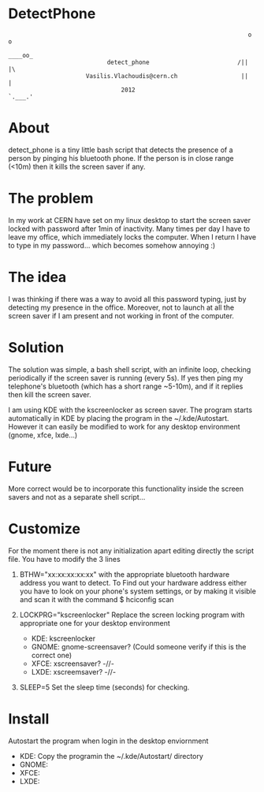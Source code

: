 DetectPhone
===========
                                                                        o o
                                                                      ____oo_
                                detect_phone                         /||    |\
                          Vasilis.Vlachoudis@cern.ch                  ||    |
                                    2012                              `.___.'

About
=====
detect_phone is a tiny little bash script that detects the presence of a
person by pinging his bluetooth phone. If the person is in close range (<10m)
then it kills the screen saver if any.


The problem
===========
In my work at CERN have set on my linux desktop to start the screen saver
locked with password after 1min of inactivity. Many times per day I have to
leave my office, which immediately locks the computer. When I return I have to
type in my password... which becomes somehow annoying :)


The idea
========
I was thinking if there was a way to avoid all this password typing, just by
detecting my presence in the office. Moreover, not to launch at all the screen
saver if I am present and not working in front of the computer.


Solution
========
The solution was simple, a bash shell script, with an infinite loop, checking
periodically if the screen saver is running (every 5s). If yes then ping my
telephone's bluetooth (which has a short range ~5-10m), and if it replies then
kill the screen saver.

I am using KDE with the kscreenlocker as screen saver. The program starts
automatically in KDE by placing the program in the ~/.kde/Autostart.
However it can easily be modified to work for any desktop environment
(gnome, xfce, lxde...)


Future
======
More correct would be to incorporate this functionality inside the screen savers
and not as a separate shell script...


Customize
=========
For the moment there is not any initialization apart editing directly the
script file. You have to modify the 3 lines

1. BTHW="xx:xx:xx:xx:xx"
   with the appropriate bluetooth hardware address you want to detect. To
   Find out your hardware address either you have to look on your phone's
   system settings, or by making it visible and scan it with the command
   $ hciconfig scan

2. LOCKPRG="kscreenlocker"
   Replace the screen locking program with appropriate one for your desktop
   environment
   - KDE:   kscreenlocker
   - GNOME: gnome-screensaver? (Could someone verify if this is the correct one)
   - XFCE:  xscreensaver?                          -//-
   - LXDE:  xscreemsaver?                          -//-

3. SLEEP=5
   Set the sleep time (seconds) for checking.


Install
=======
Autostart the program when login in the desktop enviornment
- KDE:   Copy the programin the ~/.kde/Autostart/ directory
- GNOME:
- XFCE:
- LXDE:
